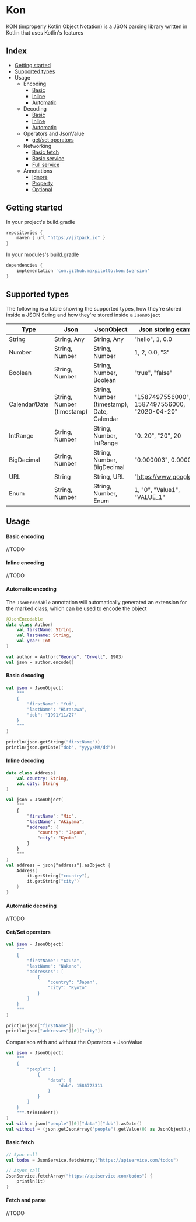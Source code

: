 # Kon
KON (improperly Kotlin Object Notation) is a JSON parsing library written in Kotlin that uses Kotlin's features

## Index

+ [Getting started](#getting-started)
+ [Supported types](#supported-types)
+ Usage
    + Encoding
        + [Basic](#basic-encoding)
        + [Inline](#inline-encoding)
        + [Automatic](#automatic-encoding)
    + Decoding    
        + [Basic](#basic-decoding)
        + [Inline](#basic-decoding)
        + [Automatic](#basic-decoding)
    + Operators and JsonValue
        + [get/set operators](#get/set-operators)
    + Networking
        + [Basic fetch](#basic-fetch)
        + [Basic service](#basic-service)
        + [Full service](#full-service)
    + Annotations
        + [Ignore](#ignore)
        + [Property](#property)
        + [Optional](#optional)

## Getting started
In your project's build.gradle

```gradle
repositories {
	maven { url "https://jitpack.io" }
}
```

In your modules's build.gradle

```gradle
dependencies {
    implementation 'com.github.maxpilotto:kon:$version'
}
```

## Supported types

The following is a table showing the supported types, how they're stored inside a JSON String and how they're stored inside a `JsonObject`

| Type | Json | JsonObject | Json storing examples |
| --- | --- | --- | --- |
| String | String, Any | String, Any | "hello", 1, 0.0 |
| Number | String, Number | String, Number | 1, 2, 0.0, "3" |
| Boolean | String, Number | String, Number, Boolean | "true", "false" |
| Calendar/Date | String, Number (timestamp) | String, Number (timestamp), Date, Calendar | "1587497556000", 1587497556000, "2020-04-20" |
| IntRange | String, Number | String, Number, IntRange | "0..20", "20", 20 |
| BigDecimal | String, Number | String, Number, BigDecimal | "0.000003", 0.000003 |
| URL | String | String, URL | "https://www.google.com" |
| Enum | String, Number | String, Number, Enum | 1, "0", "Value1", "VALUE_1" | 

## Usage

#### Basic encoding
//TODO

#### Inline encoding
//TODO

#### Automatic encoding
The `JsonEncodable` annotation will automatically generated an extension for the marked class, which can be used to encode the object
```kotlin
@JsonEncodable
data class Author(
    val firstName: String,
    val lastName: String,
    val year: Int
)

val author = Author("George", "Orwell", 1903)
val json = author.encode()
```

#### Basic decoding

```kotlin
val json = JsonObject(
    """
    {
        "firstName": "Yui",
        "lastName": "Hirasawa",
        "dob": "1991/11/27"
    }
    """
)

println(json.getString("firstName"))
println(json.getDate("dob", "yyyy/MM/dd"))
```

#### Inline decoding
```kotlin
data class Address(
    val country: String,
    val city: String
)

val json = JsonObject(
    """
    {
        "firstName": "Mio",
        "lastName": "Akiyama",
        "address": {
            "country": "Japan",
            "city": "Kyoto"
        }
    }
    """
)
val address = json["address"].asObject {
    Address(
        it.getString("country"),
        it.getString("city")
    )
}
```

#### Automatic decoding
//TODO

#### Get/Set operators
```kotlin
val json = JsonObject(
    """
    {
        "firstName": "Azusa",
        "lastName": "Nakano",
        "addresses": [
            {
                "country": "Japan",
                "city": "Kyoto"
            }
        ]
    }
    """
)

println(json["firstName"])
println(json["addresses"][0]["city"])
```

Comparison with and without the Operators + JsonValue
```kotlin
val json = JsonObject(
    """
    {
        "people": [
            {
                "data": {
                    "dob": 1586723311
                }
            }
        ]
    }
    """.trimIndent()
)
val with = json["people"][0]["data"]["dob"].asDate()
val without = (json.getJsonArray("people").getValue(0) as JsonObject).getJsonObject("data").getDate("dob")
```

#### Basic fetch
```kotlin
// Sync call
val todos = JsonService.fetchArray("https://apiservice.com/todos")

// Async call
JsonService.fetchArray("https://apiservice.com/todos") {
    println(it)
}
```

#### Fetch and parse
//TODO
